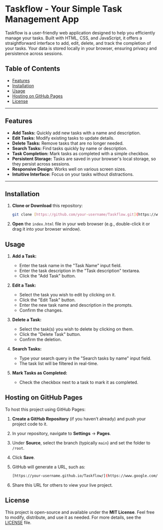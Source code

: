 # Taskflow - Your Simple Task Management App

Taskflow is a user-friendly web application designed to help you efficiently manage your tasks. Built with HTML, CSS, and JavaScript, it offers a straightforward interface to add, edit, delete, and track the completion of your tasks. Your data is stored locally in your browser, ensuring privacy and persistence across sessions.

## Table of Contents

- [Features](#features)
- [Installation](#installation)
- [Usage](#usage)
- [Hosting on GitHub Pages](#hosting-on-github-pages)
- [License](#license)

---

## Features

-   **Add Tasks:** Quickly add new tasks with a name and description.
-   **Edit Tasks:** Modify existing tasks to update details.
-   **Delete Tasks:** Remove tasks that are no longer needed.
-   **Search Tasks:** Find tasks quickly by name or description.
-   **Task Completion:** Mark tasks as completed with a simple checkbox.
-   **Persistent Storage:** Tasks are saved in your browser's local storage, so they persist across sessions.
-   **Responsive Design:** Works well on various screen sizes.
-   **Intuitive Interface:** Focus on your tasks without distractions.

---

## Installation

1.  **Clone or Download** this repository:

    ```bash
    git clone [https://github.com/your-username/Taskflow.git](https://www.google.com/search?q=https://github.com/your-username/Taskflow.git)
    ```

2.  **Open** the `index.html` file in your web browser (e.g., double-click it or drag it into your browser window).

## Usage

1.  **Add a Task:**
    -   Enter the task name in the "Task Name" input field.
    -   Enter the task description in the "Task description" textarea.
    -   Click the "Add Task" button.

2.  **Edit a Task:**
    -   Select the task you wish to edit by clicking on it.
    -   Click the "Edit Task" button.
    -   Enter the new task name and description in the prompts.
    -   Confirm the changes.

3.  **Delete a Task:**
    -   Select the task(s) you wish to delete by clicking on them.
    -   Click the "Delete Task" button.
    -   Confirm the deletion.

4.  **Search Tasks:**
    -   Type your search query in the "Search tasks by name" input field.
    -   The task list will be filtered in real-time.

5.  **Mark Tasks as Completed:**
    -   Check the checkbox next to a task to mark it as completed.

## Hosting on GitHub Pages

To host this project using GitHub Pages:

1.  **Create a GitHub Repository** (if you haven’t already) and push your project code to it.
2.  In your repository, navigate to **Settings** → **Pages**.
3.  Under **Source**, select the branch (typically `main`) and set the folder to `/root`.
4.  Click **Save**.
5.  GitHub will generate a URL, such as:

    ```bash
    [https://your-username.github.io/Taskflow/](https://www.google.com/search?q=https://your-username.github.io/Taskflow/)
    ```

6.  Share this URL for others to view your live project.

## License

This project is open-source and available under the **MIT License**. Feel free to modify, distribute, and use it as needed. For more details, see the [LICENSE](LICENSE) file.
